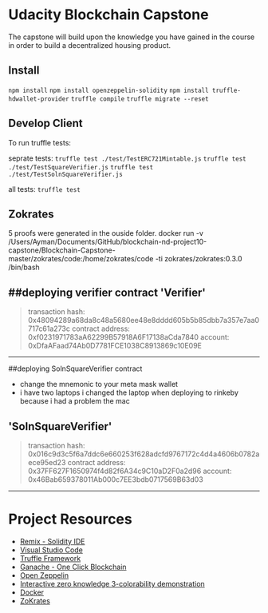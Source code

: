 # Udacity Blockchain Capstone

The capstone will build upon the knowledge you have gained in the course in order to build a decentralized housing product. 

## Install
`npm install`
`npm install openzeppelin-solidity`
`npm install truffle-hdwallet-provider`
`truffle compile`
`truffle migrate --reset`

## Develop Client

To run truffle tests:

seprate tests:
`truffle test ./test/TestERC721Mintable.js`
`truffle test ./test/TestSquareVerifier.js`
`truffle test ./test/TestSolnSquareVerifier.js`

all tests:
`truffle test`

## Zokrates
5 proofs were generated in the ouside folder.
docker run -v /Users/Ayman/Documents/GitHub/blockchain-nd-project10-capstone/Blockchain-Capstone-master/zokrates/code:/home/zokrates/code -ti zokrates/zokrates:0.3.0 /bin/bash

##deploying verifier contract
'Verifier'
--------------------
   > transaction hash:    0x48094289a68da8c48a5680ee48e8dddd605b5b85dbb7a357e7aa0717c61a273c
   > contract address:    0xf0231971783aA62299B57918A6F17138aCda7840
   > account:             0xDfaAFaad74Ab0D7781FCE1038C8913869c10E09E
--------------------
##deploying SolnSquareVerifier contract
- change the mnemonic to your meta mask wallet
- i have two laptops i changed the laptop when deploying to rinkeby because i had a problem the mac 

'SolnSquareVerifier'
------------------------------
   > transaction hash:    0x016c9d3c5f6a7ddc6e660253f628adcfd9767172c4d4a4606b0782aece95ed23
   > contract address:    0x37FF627F1650974f4d82f6A34c9C10aD2F0a2d96
   > account:             0x46Bab659378011Ab000c7EE3bdb0717569B63d03
------------------------------


# Project Resources

* [Remix - Solidity IDE](https://remix.ethereum.org/)
* [Visual Studio Code](https://code.visualstudio.com/)
* [Truffle Framework](https://truffleframework.com/)
* [Ganache - One Click Blockchain](https://truffleframework.com/ganache)
* [Open Zeppelin ](https://openzeppelin.org/)
* [Interactive zero knowledge 3-colorability demonstration](http://web.mit.edu/~ezyang/Public/graph/svg.html)
* [Docker](https://docs.docker.com/install/)
* [ZoKrates](https://github.com/Zokrates/ZoKrates)
